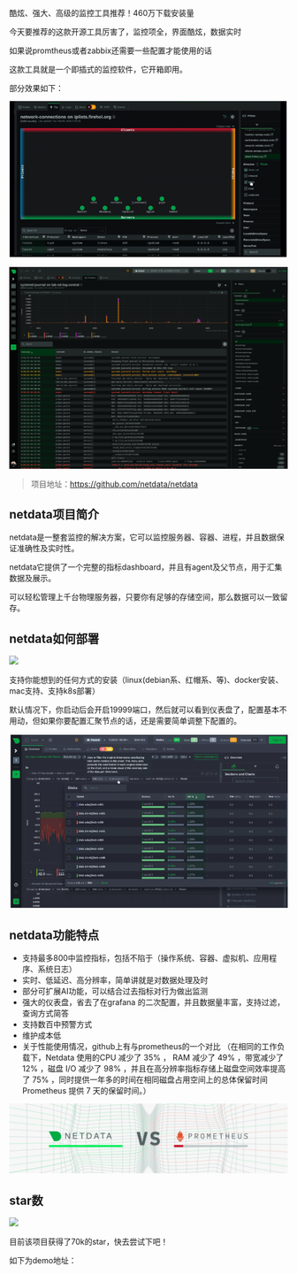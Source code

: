 酷炫、强大、高级的监控工具推荐！460万下载安装量

今天要推荐的这款开源工具厉害了，监控项全，界面酷炫，数据实时

如果说promtheus或者zabbix还需要一些配置才能使用的话

这款工具就是一个即插式的监控软件，它开箱即用。

部分效果如下：

![最新的关于网络的监控](image.png)

![系统日志监控](image-1.png)

>项目地址：https://github.com/netdata/netdata

## netdata项目简介

netdata是一整套监控的解决方案，它可以监控服务器、容器、进程，并且数据保证准确性及实时性。

netdata它提供了一个完整的指标dashboard，并且有agent及父节点，用于汇集数据及展示。

可以轻松管理上千台物理服务器，只要你有足够的存储空间，那么数据可以一致留存。

## netdata如何部署

 ![](https://img.shields.io/github/downloads/netdata/netdata/total?style=flat-square)

支持你能想到的任何方式的安装（linux(debian系、红帽系、等)、docker安装、mac支持、支持k8s部署）

默认情况下，你启动后会开启19999端口，然后就可以看到仪表盘了，配置基本不用动，但如果你要配置汇聚节点的话，还是需要简单调整下配置的。

![](image-3.png)

## netdata功能特点

- 支持最多800中监控指标，包括不陷于（操作系统、容器、虚拟机、应用程序、系统日志）
- 实时、低延迟、高分辨率，简单讲就是对数据处理及时
- 部分可扩展AI功能，可以结合过去指标对行为做出监测
- 强大的仪表盘，省去了在grafana 的二次配置，并且数据量丰富，支持过滤，查询方式简答
- 支持数百中预警方式
- 维护成本低
- 关于性能使用情况，github上有与prometheus的一个对比 （在相同的工作负载下，Netdata 使用的CPU 减少了 35% ， RAM 减少了 49% ，带宽减少了 12% ，磁盘 I/O 减少了 98% ，并且在高分辨率指标存储上磁盘空间效率提高了 75% ，同时提供一年多的时间在相同磁盘占用空间上的总体保留时间 Prometheus 提供 7 天的保留时间。）

![](image-2.png)
## star数

 ![](https://img.shields.io/github/stars/netdata/netdata?style=flat-square)

 目前该项目获得了70k的star，快去尝试下吧！

 如下为demo地址：

 >